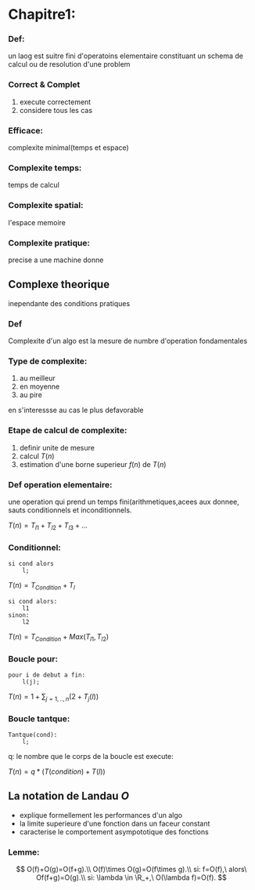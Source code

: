 # Chapitre1: 
### Def:
un laog est suitre fini d'operatoins elementaire constituant un schema
de calcul ou de resolution d'une problem
### Correct & Complet

1. execute correctement
2. considere tous les cas 

### Efficace:

complexite minimal(temps et espace)

### Complexite temps: 
temps de calcul
### Complexite spatial:
l'espace memoire

### Complexite pratique:
precise a une machine donne

## Complexe theorique
inependante des conditions pratiques

### Def
Complexite d'un algo est la mesure de numbre d'operation fondamentales

### Type de complexite:

1. au meilleur
2. en moyenne
3. au pire

en s'interessse au cas le plus defavorable

### Etape de calcul de complexite:

1. definir unite de mesure
2. calcul $T(n)$
3. estimation d'une borne superieur $f(n)$ de $T(n)$

### Def operation elementaire:
une operation qui prend un temps fini(arithmetiques,acees aux donnee,
sauts conditionnels et inconditionnels.

$T(n)=T_{l1}+T_{l2} +T_{l3}+...$
### Conditionnel:

	si cond alors 
		l;

$T(n)=T_{Condition}+T_{l}$

	si cond alors:
		l1
	sinon:
 		l2

 $T(n)= T _{Condition}  + Max(T _{l1} ,T _{l2})$

### Boucle pour:

	pour i de debut a fin:
		l(j);
 
$T(n) = 1 +\sum_{j=1,..,n}(2+T_j(l))$

### Boucle tantque:

	Tantque(cond):
		l;
q: le nombre que le corps de la boucle est execute:

$T(n)=q*(T(condition)+T(l))$

## La notation de Landau $O$

- explique formellement les performances d'un algo
- la limite superieure d'une fonction dans un faceur constant
- caracterise le comportement asympototique des fonctions

### Lemme:
$$
O(f)+O(g)=O(f+g).\\
O(f)\times O(g)=O(f\times g).\\
si: f=O(f),\ alors\ Of(f+g)=O(g).\\
si:  \lambda \in \R_+,\ O(\lambda f)=O(f).
$$

